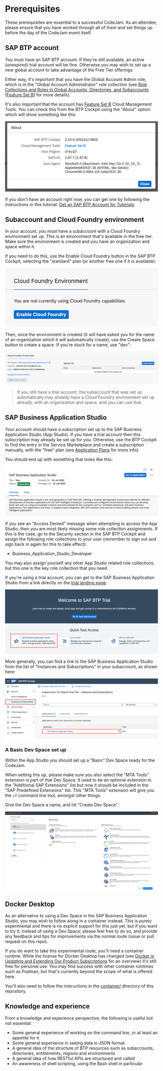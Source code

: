# Prerequisites

These prerequisites are essential to a successful CodeJam. As an attendee, please ensure that you have worked through all of them and set things up before the day of the CodeJam event itself.

## SAP BTP account

You must have an SAP BTP account. If they're still available, an active (unexpired) trial account will be fine. Otherwise you may wish to set up a new global account to take advantage of the Free Tier offerings.

Either way, it's important that you have the Global Account Admin role, which is in the "Global Account Administrator" role collection (see [Role Collections and Roles in Global Accounts, Directories, and Subaccounts [Feature Set B]](https://help.sap.com/docs/BTP/65de2977205c403bbc107264b8eccf4b/0039cf082d3d43eba9200fe15647922a.html?locale=en-US) for more details).

It's also important that the account has [Feature Set B](https://help.sap.com/products/BTP/65de2977205c403bbc107264b8eccf4b/caf4e4e23aef4666ad8f125af393dfb2.html) Cloud Management Tools. You can check this from the BTP Cockpit using the "About" option which will show something like this:

![The About popup showing Feature Set B](assets/cockpit-about-popup.png)

If you don't have an account right now, you can get one by following the instructions in this tutorial: [Get an SAP BTP Account for Tutorials](https://developers.sap.com/tutorials/btp-cockpit-setup.html).

## Subaccount and Cloud Foundry environment

In your account, you must have a subaccount with a Cloud Foundry environment set up. This is an environment that's available in the free tier. Make sure the environment is created and you have an organization and space within it.

If you need to do this, use the Enable Cloud Foundry button in the SAP BTP Cockpit, selecting the "standard" plan (or another free one if it is available):

![Enable Cloud Foundry button](assets/enable-cloud-foundry-button.png)

Then, once the environment is created (it will have asked you for the name of an organization which it will automatically create), use the Create Space button to create a space. If you're stuck for a name, use "dev":

![Create Space button](assets/create-space-button.png)

> If you still have a trial account, the subaccount that was set up automatically may already have a Cloud Foundry environment set up already, with an organization and space, and you can use that.

## SAP Business Application Studio

Your account should have a subscription set up to the SAP Business Application Studio (App Studio). If you have a trial account then this subscription may already be set up for you. Otherwise, use the BTP Cockpit to find the entry in the Service Marketplace and create a subscription manually, with the "free" plan (see [Application Plans](https://help.sap.com/products/SAP%20Business%20Application%20Studio/9d1db9835307451daa8c930fbd9ab264/2c72917df87e47c290e061a556d92398.html?locale=en-US) for more info).

You should end up with something that looks like this:

![subscription to App Studio](assets/bas-free.png)

If you see an "Access Denied" message when attempting to access the App Studio, then you are most likely missing some role collection assignments. If this is the case, go to the Security section in the SAP BTP Cockpit and assign the following role collections to your user (remember to sign out and sign back in again for this to take effect):

* Business_Application_Studio_Developer

You may also assign yourself any other App Studio related role collections, but this one is the key role collection that you need.

If you're using a trial account, you can get to the SAP Business Application Studio from a link directly on the [trial landing page](https://account.hanatrial.ondemand.com/trial/):

![Link to BAS from trial landing page](assets/bas-from-trial-landing-page.png)

More generally, you can find a link to the SAP Business Application Studio from the list of "Instances and Subscriptions" in your subaccount, as shown here:

![Link to BAS from instances and subscriptions](assets/bas-from-instances-and-subscriptions.png)

### A Basic Dev Space set up

Within the App Studio you should set up a "Basic" Dev Space ready for the CodeJam.

When setting this up, please make sure you also select the "MTA Tools" extension is part of that Dev Space. It used to be an optional extension in the "Additional SAP Extensions" list but now it should be included in the "SAP Predefined Extensions" list. This "MTA Tools" extension will give you the `cf` command line tool, amongst other things.

Give the Dev Space a name, and hit "Create Dev Space".

![Creating a Basic Dev Space](assets/app-studio-creating-dev-space.png)

## Docker Desktop

As an alternative to using a Dev Space in the SAP Business Application Studio, you may wish to follow along in a container instead. This is purely experimental and there is no explicit support for this just yet, but if you want to try it, instead of using a Dev Space, please feel free to do so, and provide any feedback and tips for improvements via the normal route (issue or pull request on this repo).

If you do want to take this experimental route, you'll need a container runtime. While the license for Docker Desktop has changed (see [Docker is Updating and Extending Our Product Subscriptions](https://www.docker.com/blog/updating-product-subscriptions/) for an overview) it's still free for personal use. You may find success with other container runtimes such as Podman, but that's currently beyond the scope of what is offered here.

You'll also need to follow the instructions in the [container/](container/) directory of this repository.

## Knowledge and experience

From a knowledge and experience perspective, the following is useful but not essential:

* Some general experience of working on the command line, or at least an appetite for it
* Some general experience in seeing data in JSON format
* A general idea of the structure of BTP resources such as subaccounts, directories, entitlements, regions and environments
* A general idea of how RESTful APIs are structured and called
* An awareness of shell scripting, using the Bash shell in particular
